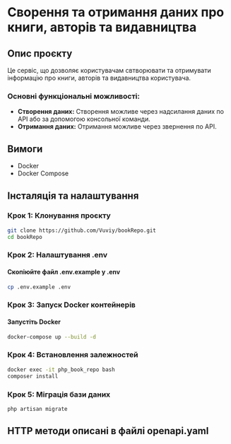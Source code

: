 # Сворення та отримання даних про книги, авторів та видавництва

## Опис проєкту

Це сервіс, що дозволяє користувачам свтворювати та отримувати інформацію про книги, авторів та видавництва користувача.

### Основні функціональні можливості:
- **Cтворення даних:** Створення можливе через надсилання даних по API або за допомогою консольної команди.
- **Отримання даних:** Отримання можливе через звернення по API.

## Вимоги

- Docker
- Docker Compose

## Інсталяція та налаштування

### Крок 1: Клонування проєкту

```bash
git clone https://github.com/Vuviy/bookRepo.git
cd bookRepo
```
### Крок 2: Налаштування .env

#### Скопіюйте файл .env.example у .env

```bash
cp .env.example .env
```

### Крок 3: Запуск Docker контейнерів
#### Запустіть Docker

```bash
docker-compose up --build -d
```

### Крок 4: Встановлення залежностей

```bash
docker exec -it php_book_repo bash
composer install
```

### Крок 5: Міграція бази даних

```bash
php artisan migrate
```
## HTTP методи описані в файлі openapi.yaml
